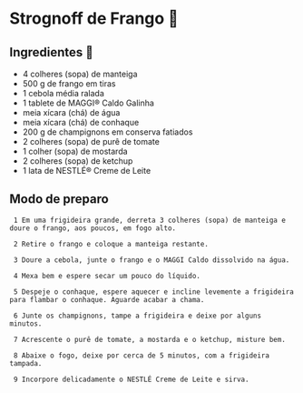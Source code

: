 # **Strognoff de Frango** 🐔

## **Ingredientes** 🥞

-   4 colheres (sopa) de manteiga
-   500 g de frango em tiras
-   1 cebola média ralada
-   1 tablete de MAGGI® Caldo Galinha
-   meia xícara (chá) de água
-   meia xícara (chá) de conhaque
-   200 g de champignons em conserva fatiados
-   2 colheres (sopa) de purê de tomate
-   1 colher (sopa) de mostarda
-   2 colheres (sopa) de ketchup
-   1 lata de NESTLÉ® Creme de Leite

## **Modo de preparo**

     1 Em uma frigideira grande, derreta 3 colheres (sopa) de manteiga e doure o frango, aos poucos, em fogo alto.

     2 Retire o frango e coloque a manteiga restante.

     3 Doure a cebola, junte o frango e o MAGGI Caldo dissolvido na água.

     4 Mexa bem e espere secar um pouco do líquido.

     5 Despeje o conhaque, espere aquecer e incline levemente a frigideira para flambar o conhaque. Aguarde acabar a chama.

     6 Junte os champignons, tampe a frigideira e deixe por alguns minutos.

     7 Acrescente o purê de tomate, a mostarda e o ketchup, misture bem.

     8 Abaixe o fogo, deixe por cerca de 5 minutos, com a frigideira tampada.

     9 Incorpore delicadamente o NESTLÉ Creme de Leite e sirva.
